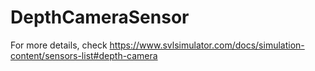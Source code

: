 # DepthCameraSensor

For more details, check https://www.svlsimulator.com/docs/simulation-content/sensors-list#depth-camera
